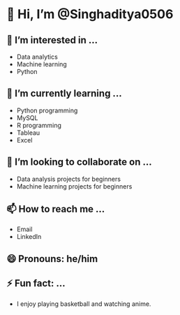 # 👋 Hi, I’m @Singhaditya0506

## 👀 I’m interested in ...
- Data analytics
- Machine learning
- Python

## 🌱 I’m currently learning ...
- Python programming
- MySQL
- R programming
- Tableau
- Excel

## 💞️ I’m looking to collaborate on ...
- Data analysis projects for beginners
- Machine learning projects for beginners

## 📫 How to reach me ...
- Email
- LinkedIn

## 😄 Pronouns: he/him

## ⚡ Fun fact: ...
- I enjoy playing basketball and watching anime.


<!---
Singhaditya0506/Singhaditya0506 is a ✨ special ✨ repository because its `README.md` (this file) appears on your GitHub profile.
You can click the Preview link to take a look at your changes.
--->
